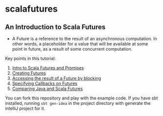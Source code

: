 scalafutures
============


An Introduction to Scala Futures
-------------

* A Future is a reference to the result of an asynchronous computation. In other words, a placeholder for a value that will be available at some point in future, as a result of some concurrent computation.

Key points in this tutorial:

1. [Intro to Scala Futures and Promises](https://github.com/ikenna/scalafutures/blob/master/docs/1_What_Is_A_Future.md) 
2. [Creating Futures](https://github.com/ikenna/scalafutures/blob/master/docs/2_Creating_Futures.md)
3. [Accessing the result of a Future by blocking](https://github.com/ikenna/scalafutures/blob/master/docs/3_Accessing_The_Result_Of_A_Future_By_Blocking.m)
4. [Specifying Callbacks on Futures](https://github.com/ikenna/scalafutures/blob/master/docs/4_Callbacks_on_futures.md)
5. [Comparing Java and Scala Futures](5_Comparing_java_and_scala_futures.md)

You can fork this repository and play with the example code. If you have sbt installed, running `sbt gen-idea` in the project directory with generate the intelliJ project for it.

